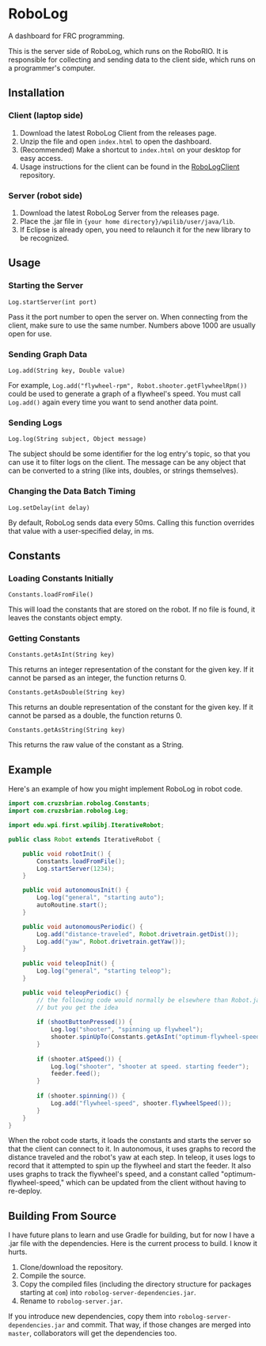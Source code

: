 # RoboLog
A dashboard for FRC programming.

This is the server side of RoboLog, which runs on the RoboRIO. It is responsible for collecting and sending data to the client side, which runs on a programmer's computer.

## Installation
### Client (laptop side)
1. Download the latest RoboLog Client from the releases page.
2. Unzip the file and open `index.html` to open the dashboard.
3. (Recommended) Make a shortcut to `index.html` on your desktop for easy access.
4. Usage instructions for the client can be found in the [RoboLogClient](https://github.com/cruzsbrian/RoboLogClient) repository.

### Server (robot side)
1. Download the latest RoboLog Server from the releases page.
2. Place the .jar file in `{your home directory}/wpilib/user/java/lib`.
3. If Eclipse is already open, you need to relaunch it for the new library to be recognized.

## Usage
### Starting the Server
`Log.startServer(int port)`

Pass it the port number to open the server on. When connecting from the client, make sure to use the same number. Numbers above 1000 are usually open for use.

### Sending Graph Data
`Log.add(String key, Double value)` 

For example, `Log.add("flywheel-rpm", Robot.shooter.getFlywheelRpm())` could be used to generate a graph of a flywheel's speed. You must call `Log.add()` again every time you want to send another data point.

### Sending Logs
`Log.log(String subject, Object message)`

The subject should be some identifier for the log entry's topic, so that you can use it to filter logs on the client. The message can be any object that can be converted to a string (like ints, doubles, or strings themselves).

### Changing the Data Batch Timing
`Log.setDelay(int delay)`

By default, RoboLog sends data every 50ms. Calling this function overrides that value with a user-specified delay, in ms.

## Constants
### Loading Constants Initially
`Constants.loadFromFile()`

This will load the constants that are stored on the robot. If no file is found, it leaves the constants object empty.


### Getting Constants
`Constants.getAsInt(String key)`

This returns an integer representation of the constant for the given key. If it cannot be parsed as an integer, the function returns 0.

`Constants.getAsDouble(String key)`

This returns an double representation of the constant for the given key. If it cannot be parsed as a double, the function returns 0.

`Constants.getAsString(String key)`

This returns the raw value of the constant as a String.

## Example
Here's an example of how you might implement RoboLog in robot code.
```java
import com.cruzsbrian.robolog.Constants;
import com.cruzsbrian.robolog.Log;

import edu.wpi.first.wpilibj.IterativeRobot;

public class Robot extends IterativeRobot {

	public void robotInit() {
		Constants.loadFromFile();
		Log.startServer(1234);
	}

	public void autonomousInit() {
		Log.log("general", "starting auto");
		autoRoutine.start();
	}

	public void autonomousPeriodic() {
		Log.add("distance-traveled", Robot.drivetrain.getDist());
		Log.add("yaw", Robot.drivetrain.getYaw());
	}
	
	public void teleopInit() {
		Log.log("general", "starting teleop");
	}

	public void teleopPeriodic() {
		// the following code would normally be elsewhere than Robot.java
		// but you get the idea
		
		if (shootButtonPressed()) {
			Log.log("shooter", "spinning up flywheel");
			shooter.spinUpTo(Constants.getAsInt("optimum-flywheel-speed"));
		}
		
		if (shooter.atSpeed()) {
			Log.log("shooter", "shooter at speed. starting feeder");
			feeder.feed();
		}
		
		if (shooter.spinning()) {
			Log.add("flywheel-speed", shooter.flywheelSpeed());
		}
	}
}
```

When the robot code starts, it loads the constants and starts the server so that the client can connect to it. In autonomous, it uses graphs to record the distance traveled and the robot's yaw at each step. In teleop, it uses logs to record that it attempted to spin up the flywheel and start the feeder. It also uses graphs to track the flywheel's speed, and a constant called "optimum-flywheel-speed," which can be updated from the client without having to re-deploy. 


## Building From Source
I have future plans to learn and use Gradle for building, but for now I have a .jar file with the dependencies. Here is the current process to build. I know it hurts.
1. Clone/download the repository.
2. Compile the source.
3. Copy the compiled files (including the directory structure for packages starting at `com`) into `robolog-server-dependencies.jar`.
4. Rename to `robolog-server.jar`.

If you introduce new dependencies, copy them into `robolog-server-dependencies.jar` and commit. That way, if those changes are merged into `master`, collaborators will get the dependencies too.
